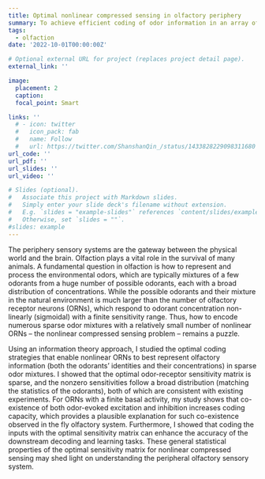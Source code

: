 ```yaml
---
title: Optimal nonlinear compressed sensing in olfactory periphery
summary: To achieve efficient coding of odor information in an array of nonlinear olfactory receptors, the odor-receptor sensitivity matrix must be sparse. This sparsity depends on the statistics of environmental odors. We used analytical calclation and extensive numerical simulation to study the optimal sensitivity matrix for recptors with and without spontaneous (background) activity.
tags:
  - olfaction
date: '2022-10-01T00:00:00Z'

# Optional external URL for project (replaces project detail page).
external_link: ''

image:
  placement: 2
  caption:
  focal_point: Smart

links: ''
  # - icon: twitter
  #   icon_pack: fab
  #   name: Follow
  #   url: https://twitter.com/ShanshanQin_/status/1433828229098311680
url_code: ''
url_pdf: ''
url_slides: ''
url_video: ''

# Slides (optional).
#   Associate this project with Markdown slides.
#   Simply enter your slide deck's filename without extension.
#   E.g. `slides = "example-slides"` references `content/slides/example-slides.md`.
#   Otherwise, set `slides = ""`.
#slides: example
---
```

The periphery sensory systems are the gateway between the physical world and the brain. Olfaction plays a vital role in the survival of many animals. A fundamental question in olfaction is how to represent and process the environmental odors, which are typically mixtures of a few odorants from a huge number of possible odorants, each with a broad distribution of concentrations. While the possible odorants and their mixture in the natural environment is much larger than the number of olfactory receptor neurons (ORNs), which respond to odorant concentration non- linearly (sigmoidal) with a finite sensitivity range. Thus, how to encode numerous sparse odor mixtures with a relatively small number of nonlinear ORNs – the nonlinear compressed sensing problem – remains a puzzle.

Using an information theory approach, I studied the optimal coding strategies that enable nonlinear ORNs to best represent olfactory information (both the odorants’ identities and their concentrations) in sparse odor mixtures. I showed that the optimal odor-receptor sensitivity matrix is sparse, and the nonzero sensitivities follow a broad distribution (matching the statistics of the odorants), both of which are consistent with existing experiments. For ORNs with a finite basal activity, my study shows that co-existence of both odor-evoked excitation and inhibition increases coding capacity, which provides a plausible explanation for such co-existence observed in the fly olfactory system. Furthermore, I showed that coding the inputs with the optimal sensitivity matrix can enhance the accuracy of the downstream decoding and learning tasks. These general statistical properties of the optimal sensitivity matrix for nonlinear compressed sensing may shed light on understanding the peripheral olfactory sensory system.
